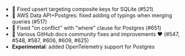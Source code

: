 - 🐛 Fixed upsert targeting composite keys for SQLite (#521)
- 🐛 AWS Data API+Postgres: fixed adding of typings when merging queries (#517)
- 🐛 Fixed "on conflict" with "where" clause for Postgres (#651)
- 🐛 Various GitHub docs community fixes and improvements ♥ (#547, #548, #587, #606, #609, #625)
- **Experimental**: added OpenTelemetry support for Postgres
